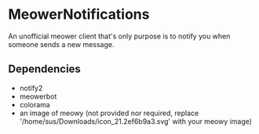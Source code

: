 # MeowerNotifications
An unofficial meower client that's only purpose is to notify you when someone sends a new message.

## Dependencies
- notify2
- meowerbot
- colorama
- an image of meowy (not provided nor required, replace '/home/sus/Downloads/icon_21.2ef6b9a3.svg' with your meowy image)
